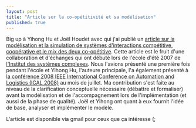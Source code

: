 ```yaml
---
layout: post
title: "Article sur la co-opétitivité et sa modélisation"
published: true
---
```


Big up à Yihong Hu et Joël Houdet avec qui j'ai publié un [article sur la modélisation et la simulation de systèmes d'interactions compétitive, coopérative et le mix des deux co-opétitive](http://ieeexplore.ieee.org/xpl/freeabs_all.jsp?arnumber=4636674). Cette article est le fruit d'une collaboration et d'échanges qui ont débuté lors de l'école d'été 2007 de [l'Institut des systèmes complexes](http://iscpif.fr). Nous l'avions présenté une première fois pendant l'école et Yihong Hu, l'auteure principale, l'a également présenté à [la conférence 2008 IEEE International Conference on Automation and Logistics (ICAL 2008)](http://www.ieee-ical.org/) au mois de juillet. Ma contribution s'est faite au niveau de la clarification conceptuelle nécessaire (débattre et formaliser) avant la modélisation et de l'accompagnement lors de l'implémentation (et aussi de la phase de qualité). Joël et Yihong ont quant à eux fournit l'idée de base, analyser et implémenter le modèle.

L'article est disponible via gmail pour ceux que ça intéresse (;
